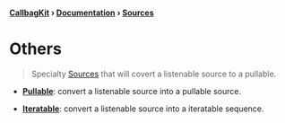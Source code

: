 #### [CallbagKit][Callbag] › [Documentation][Documentation] › [Sources][Sources]
# Others

> Specialty [Sources][Sources] that will covert a listenable source to a pullable.

- [**Pullable**][Pullable]: convert a listenable source into a pullable source.

- [**Iteratable**][Iteratable]: convert a listenable source into a iteratable sequence.

[Callbag]: <../../../README.md> (Callbag)
[Documentation]: <../../README.md> (Documentation)
[Sources]: <../README.md> (Sources)

[Pullable]: <./Pullable.md> (Pullable)
[Iteratable]: <./Iteratable.md> (Iteratable)